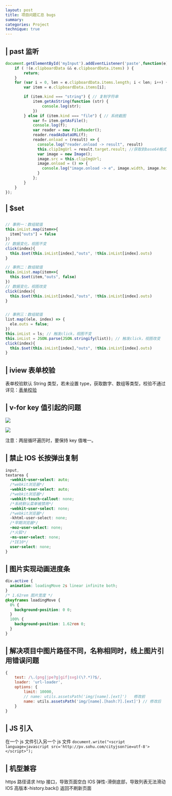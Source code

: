 ```yaml
---
layout: post
title: 项目问题汇总 bugs
summary:
categories: Project
technique: true
---
```


## | past 监听

```javascript
document.getElementById('myInput').addEventListener('paste',function(e){
    if ( !(e.clipboardData && e.clipboardData.items) ) {
        return;
    }
    for (var i = 0, len = e.clipboardData.items.length; i < len; i++) {
        var item = e.clipboardData.items[i];

        if (item.kind === "string") { // 复制字符串
            item.getAsString(function (str) {
                console.log(str);
            })
        } else if (item.kind === "file") { // 系统截图
            var f= item.getAsFile();
            console.log(f);
            var reader = new FileReader();
            reader.readAsDataURL(f);
            reader.onload = (result) => {
              console.log("reader.onload -> result", result)
              this.clipImgUrl = result.target.result; //获取到base64格式图片
              var image = new Image();
              image.src = this.clipImgUrl;
              image.onload = () => {
                console.log("image.onload -> e", image.width, image.height)
              }
            };
        }
    }
}); 
```

## | \$set

```javascript

// 事例一：数组赋值
this.inList.map(item=>{
  item["outs"] = false
})
// 数据变化，视图不变
click(index){
  this.$set(this.inList[index],"outs", !this.inList[index].outs)
}

// 事例二：数组赋值
this.inList.map(item=>{
  this.$set(item,"outs", false)
})
// 数据变化，视图改变
click(index){
  this.$set(this.inList[index],"outs", !this.inList[index].outs)
}


// 事例三：数组赋值
list.map((ele, index) => {
  ele.outs = false;
})
this.inList = ls; // 触发click，视图不变
this.inList = JSON.parse(JSON.stringify(list)); // 触发click，视图改变
click(index){
  this.$set(this.inList[index],"outs", !this.inList[index].outs)
}
```

## | iview 表单校验

表单校验默认 String 类型，若未设置 type，获取数字、数组等类型，校验不通过
详见：[表单校验](https://github.com/yiminghe/async-validator)

## | v-for key 值引起的问题

![](https://raw.githubusercontent.com/Selenamona/Selenamona.github.io/master/assets/images/bug1.jpg)

![](https://raw.githubusercontent.com/Selenamona/Selenamona.github.io/master/assets/images/bug2.jpg)

注意：两层循环遍历时，要保持 key 值唯一。

## | 禁止 IOS 长按弹出复制

```css
input,
textarea {
  -webkit-user-select: auto;
  /*webkit浏览器*/
  -webkit-user-select: auto;
  /*webkit浏览器*/
  -webkit-touch-callout: none;
  /*系统默认菜单被禁用*/
  -webkit-user-select: none;
  /*webkit浏览器*/
  -khtml-user-select: none;
  /*早期浏览器*/
  -moz-user-select: none;
  /*火狐*/
  -ms-user-select: none;
  /*IE10*/
  user-select: none;
}
```

## | 图片实现动画进度条

```css
div.active {
  animation: loadingMove 2s linear infinite both;
}
/* 1.62rem 图片宽度 */
@keyframes loadingMove {
  0% {
    background-position: 0 0;
  }
  100% {
    background-position: 1.62rem 0;
  }
}
```

## | 解决项目中图片路径不同，名称相同时，线上图片引用错误问题

```javascript
{
    test: /\.(png|jpe?g|gif|svg)(\?.*)?$/,
    loader: 'url-loader',
    options: {
        limit: 10000,
        // name: utils.assetsPath('img/[name].[ext]')   修改前
        name: utils.assetsPath('img/[name].[hash:7].[ext]') // 修改后
    }
}
```

## | JS 引入

在一个 js 文件引入另一个 js 文件
`document.write("<script language=javascript src='http://pv.sohu.com/cityjson?ie=utf-8'></script>");`

## | 机型兼容

https 路径请求 http 接口，导致页面空白
IOS 弹性-滑倒底部，导致列表无法滑动
IOS 高版本-history.back() 返回不刷新页面
